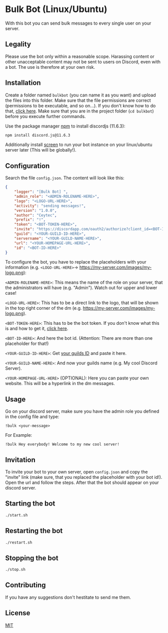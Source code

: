 # Bulk Bot (Linux/Ubuntu)

With this bot you can send bulk messages to every single user on your server.

## Legality

Please use the bot only within a reasonable scope. Harassing content or other unacceptable content may not be sent to users on Discord, even with a bot. The use is therefore at your own risk.

## Installation

Create a folder named ``bulkbot`` (you can name it as you want) and upload the files into this folder. Make sure that the file permissions are correct (permissions to be executable, and so on...). If you don't know how to do that, [click here](https://askubuntu.com/questions/229589/how-to-make-a-file-e-g-a-sh-script-executable-so-it-can-be-run-from-a-termi). Make sure that you are in the project folder (``cd bulkbot``) before you execute further commands.

Use the package manager [npm](https://docs.npmjs.com/cli/install) to install discordjs (11.6.3):

```bash
npm install discord.js@11.6.3
```
Additionally install [screen](https://wiki.ubuntuusers.de/Screen/) to run your bot instance on your linux/ubuntu server later (This will be globally!).

## Configuration

Search the file ``config.json``. The content will look like this:

```json
{
    "logger": "[Bulk Bot] ",
    "admin_role": "<ADMIN-ROLENAME-HERE>",
    "logo": "<LOGO-URL-HERE>",
    "activity": "sending messages!",
    "version": "1.0.0",
    "author": "Ceytec",
    "prefix": "!",
    "token": "<BOT-TOKEN-HERE>",
    "invite": "https://discordapp.com/oauth2/authorize?client_id=<BOT-ID-HERE>&permissions=8&scope=bot",
    "guild": "<YOUR-GUILD-ID-HERE>",
    "servername": "<YOUR-GUILD-NAME-HERE>",
    "url": "<YOUR-HOMEPAGE-URL-HERE>",
    "id": "<BOT-ID-HERE>"
}
```
To configure the bot, you have to replace the placeholders with your information (e.g. ``<LOGO-URL-HERE>``→ https://my-server.com/images/my-logo.png):

``<ADMIN-ROLENAME-HERE>``: This means the name of the role on your server, that the administrators will have (e.g. "Admin"). Watch out for upper and lower case!

``<LOGO-URL-HERE>``: This has to be a direct link to the logo, that will be shown in the top right corner of the dm (e.g. https://my-server.com/images/my-logo.png).

``<BOT-TOKEN-HERE>``: This has to be the bot token. If you don't know what this is and how to get it, [click here](https://www.google.de/search?q=How+to+create+discord+bot+developer+portal&oq=How+to+create+discord+bot+developer+portal).

``<BOT-ID-HERE>``: And here the bot id. (Attention: There are more than one placeholder for that!)

``<YOUR-GUILD-ID-HERE>``: Get [your guilds ID](https://support.discordapp.com/hc/de/articles/206346498-Wie-finde-ich-meine-Server-ID-) and paste it here.

``<YOUR-GUILD-NAME-HERE>``: And now your guilds name (e.g. My cool Discord Server).

``<YOUR-HOMEPAGE-URL-HERE>`` (OPTIONAL): Here you can paste your own website. This will be a hyperlink in the dm messages.

## Usage

Go on your discord server, make sure you have the admin role you defined in the config file and type:
```
!bulk <your-message>
```
For Example:
```
!bulk Hey everybody! Welcome to my new cool server!
```

## Invitation

To invite your bot to your own server, open ``config.json`` and copy the "invite" link (make sure, that you replaced the
placeholder with your bot id!). Open the url and follow the steps. After that the bot should appear on your discord server. 

## Starting the bot

```bash
./start.sh
```

## Restarting the bot

```bash
./restart.sh
```

## Stopping the bot

```bash
./stop.sh
```

## Contributing
If you have any suggestions don't hestitate to send me them.

## License
[MIT](https://choosealicense.com/licenses/mit/)
